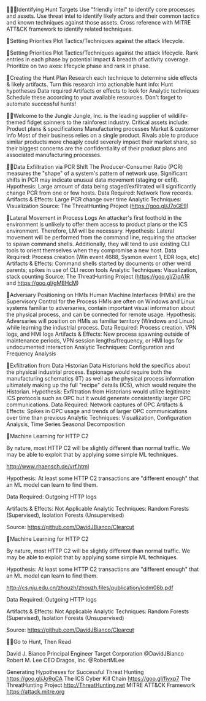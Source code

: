 Identifying Hunt Targets
Use "friendly intel" to identify core processes and assets. Use threat intel to identify likely actors and their common tactics and known techniques
against those assets. Cross reference with MITRE ATT&CK framework to identify related techniques.

Setting Priorities
Plot Tactics/Techniques against the attack lifecycle.

Setting Priorities
Plot Tactics/Techniques against the attack lifecycle. Rank entries in each phase by potential impact & breadth of activity coverage.
Prioritize on two axes: lifecycle phase and rank in phase.

Creating the Hunt Plan
Research each technique to determine side effects & likely artifacts. Turn this research into actionable hunt info:
Hunt hypotheses Data required
Artifacts or effects to look for Analytic techniques
Schedule these according to your available resources.
Don't forget to automate successful hunts!

Welcome to the Jungle
Jungle, Inc. is the leading supplier of wildlife-themed fidget spinners to the rainforest industry. Critical assets include:
 Product plans & specifications  Manufacturing processes  Market & customer info
Most of their business relies on a single product. Rivals able to produce similar products more cheaply could severely impact their market share, so their biggest concerns are the confidentiality of their product plans and associated manufacturing processes.

Data Exfiltration via PCR Shift
The Producer-Consumer Ratio (PCR) measures the "shape" of a system's pattern of network use. Significant shifts in PCR may indicate unusual data movement (staging or exfil).
Hypothesis: Large amount of data being staged/exfiltrated will significantly change PCR from one or few hosts.
Data Required: Network flow records. Artifacts & Effects: Large PCR change over time Analytic Techniques: Visualization
Source: The ThreatHunting Project (https://goo.gl/J7oGE9)

Lateral Movement in Process Logs
An attacker's first foothold in the environment is unlikely to offer them access to product plans or the ICS environment. Therefore, LM will be necessary.
Hypothesis: Lateral movement will be performed from the command line, requiring the attacker to spawn command shells. Additionally, they will tend to use existing CLI tools to orient themselves when they compromise a new host.
Data Required: Process creation (Win event 4688, Sysmon event 1, EDR logs, etc)
Artifacts & Effects: Command shells started by documents or other weird parents; spikes in use of CLI recon tools Analytic Techniques: Visualization, stack counting
Source: The ThreatHunting Project (https://goo.gl/ZiqA1R and https://goo.gl/gM8HcM)

Adversary Positioning on HMIs
Human Machine Interfaces (HMIs) are the Supervisory Control for the Process
HMIs are often on Windows and Linux systems familiar to adversaries, contain important visual information about the physical process, and can be connected for remote usage.
Hypothesis: Adversaries will position on HMIs as familiar territory (Windows and Linux) while learning the industrial process.
Data Required: Process creation, VPN logs, and HMI logs
Artifacts & Effects: New process spawning outside of maintenance periods, VPN session lengths/frequency, or HMI logs for undocumented interaction Analytic Techniques: Configuration and Frequency Analysis

Exfiltration from Data Historian
Data Historians hold the specifics about the physical industrial process.
Espionage would require both the manufacturing schematics (IT) as well as the physical process information ultimately making up the full "recipe" details (ICS), which would require the Historian.
Hypothesis: Exfiltration from Historians would utilize legitimate ICS protocols such as OPC but it would generate consistently larger OPC communications.
Data Required: Network captures of OPC
Artifacts & Effects: Spikes in OPC usage and trends of larger OPC communications over time than previous
Analytic Techniques: Visualization, Configuration Analysis, Time Series Seasonal Decomposition

Machine Learning for HTTP C2

By nature, most HTTP C2 will be slightly different than normal traffic. We may be able to exploit that by applying some simple ML techniques.

http://www.rhaensch.de/vrf.html

Hypothesis: At least some HTTP C2 transactions are "different enough" that an ML model can learn to find them.

Data Required: Outgoing HTTP logs

Artifacts & Effects: Not Applicable Analytic Techniques: Random Forests (Supervised), Isolation Forests
(Unsupervised)

Source: https://github.com/DavidJBianco/Clearcut

Machine Learning for HTTP C2

By nature, most HTTP C2 will be slightly different than normal traffic. We may be able to exploit that by applying some simple ML techniques.

Hypothesis: At least some HTTP C2 transactions are "different enough" that an ML model can learn to find them.

http://cs.nju.edu.cn/zhouzh/zhouzh.files/publication/icdm08b.pdf

Data Required: Outgoing HTTP logs

Artifacts & Effects: Not Applicable Analytic Techniques: Random Forests (Supervised), Isolation Forests
(Unsupervised)

Source: https://github.com/DavidJBianco/Clearcut

Go to Hunt, Then Read

David J. Bianco Principal Engineer Target Corporation @DavidJBianco
Robert M. Lee CEO Dragos, Inc. @RobertMLee

Generating Hypotheses for Successful Threat Hunting
https://goo.gl/Jo9qCA
The ICS Cyber Kill Chain https://goo.gl/fivxp7
The ThreatHunting Project http://ThreatHunting.net
MITRE ATT&CK Framework https://attack.mitre.org

